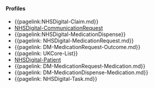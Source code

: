 #### Profiles

- {{pagelink:NHSDigital-Claim.md}}
- [NHSDigital-CommunicationRequest](https://simplifier.net/guide/NHSDigital/Home/FHIRAssets/AllAssets/Profiles/NHSDigital-CommunicationRequest.guide.md)
- {{pagelink:NHSDigital-MedicationDispense}}
- {{pagelink: NHSDigital-MedicationRequest.md}}
- {{pagelink: DM-MedicationRequest-Outcome.md}}
- {{pagelink: UKCore-List}}
- [NHSDigital-Patient](https://simplifier.net/guide/NHSDigital/Home/FHIRAssets/AllAssets/Profiles/NHSDigital/NHSDigital-Patient.guide.md)
- {{pagelink: DM-MedicationRequest-Medication.md}}
- {{pagelink: DM-MedicationDispense-Medication.md}}
- {{pagelink: NHSDigital-Task.md}}